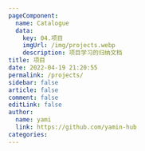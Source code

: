 ```yaml
---
pageComponent: 
  name: Catalogue
  data: 
    key: 04.项目
    imgUrl: /img/projects.webp
    description: 项目学习的归纳文档
title: 项目
date: 2022-04-19 21:20:55
permalink: /projects/
sidebar: false
article: false
comment: false
editLink: false
author: 
  name: yami
  link: https://github.com/yamin-hub
categories: 
---
```

